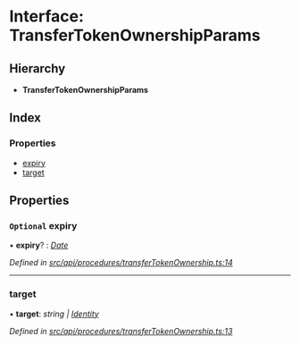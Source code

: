 # Interface: TransferTokenOwnershipParams

## Hierarchy

* **TransferTokenOwnershipParams**

## Index

### Properties

* [expiry](transfertokenownershipparams.md#optional-expiry)
* [target](transfertokenownershipparams.md#target)

## Properties

### `Optional` expiry

• **expiry**? : *[Date](../enums/transactionargumenttype.md#date)*

*Defined in [src/api/procedures/transferTokenOwnership.ts:14](https://github.com/PolymathNetwork/polymesh-sdk/blob/da32f46a/src/api/procedures/transferTokenOwnership.ts#L14)*

___

###  target

• **target**: *string | [Identity](../classes/identity.md)*

*Defined in [src/api/procedures/transferTokenOwnership.ts:13](https://github.com/PolymathNetwork/polymesh-sdk/blob/da32f46a/src/api/procedures/transferTokenOwnership.ts#L13)*
